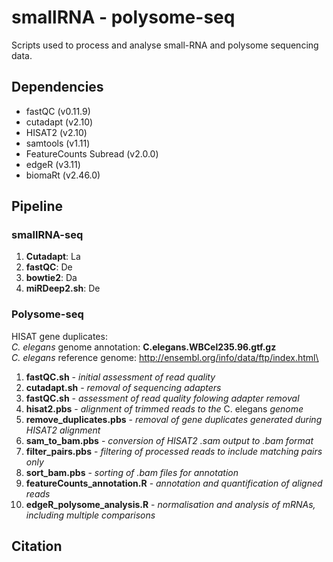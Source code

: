 # smallRNA - polysome-seq
Scripts used to process and analyse small-RNA and polysome sequencing data.

## Dependencies
* fastQC (v0.11.9)
* cutadapt (v2.10)
* HISAT2 (v2.10)
* samtools (v1.11)
* FeatureCounts Subread (v2.0.0)
* edgeR (v3.11)
* biomaRt (v2.46.0)
 

## Pipeline
### smallRNA-seq
1. **Cutadapt**: La
2. **fastQC**: De
3. **bowtie2**: Da
4. **miRDeep2.sh**: De

### Polysome-seq

HISAT gene duplicates: \
_C. elegans_ genome annotation: **C.elegans.WBCel235.96.gtf.gz**\
_C. elegans_ reference genome: http://ensembl.org/info/data/ftp/index.html\


1. **fastQC.sh** - _initial assessment of read quality_
2. **cutadapt.sh** - _removal of sequencing adapters_
3. **fastQC.sh** - _assessment of read quality folowing adapter removal_
4. **hisat2.pbs** - _alignment of trimmed reads to the_ C. elegans _genome_
5.  **remove_duplicates.pbs** - _removal of gene duplicates generated during HISAT2 alignment_
6. **sam_to_bam.pbs** - _conversion of HISAT2 .sam output to .bam format_
7.  **filter_pairs.pbs** - _filtering of processed reads to include matching pairs only_
8.  **sort_bam.pbs** - _sorting of .bam files for annotation_
9.  **featureCounts_annotation.R** - _annotation and quantification of aligned reads_
10. **edgeR_polysome_analysis.R** - _normalisation and analysis of mRNAs, including multiple comparisons_



## Citation
